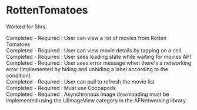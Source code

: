 RottenTomatoes
==============
Worked for 5hrs. 

Completed - Required : User can view a list of movies from Rotten Tomatoes <br>
Completed - Required : User can view movie details by tapping on a cell <br>
Completed - Required : User sees loading state while waiting for movies API <br>
Completed - Required : User sees error message when there's a networking error (Implemented by hiding and unhiding a label  according to the condition) <br>
Completed - Required : User can pull to refresh the movie list <br>
Completed - Required : Must use Cocoapods <br>
Completed - Required : Asynchronous image downloading must be implemented using the UIImageView category in the AFNetworking library. <br>
